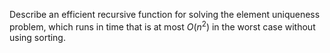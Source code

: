 Describe an efficient recursive function for solving the element uniqueness problem, which runs in time that is at most $O(n^2)$ in the worst case
without using sorting.
